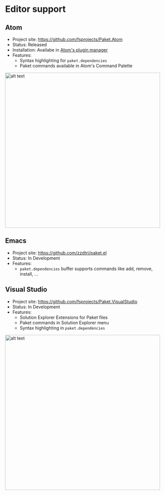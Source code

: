 # Editor support

## Atom

* Project site: https://github.com/fsprojects/Paket.Atom
* Status: Released
* Installation: Availabe in [Atom's plugin manager](https://atom.io/packages/paket)
* Features:
  * Syntax highlighting for `paket.dependencies`
  * Paket commands available in Atom's Command Palette

<a href="img/paket-add-atom.gif"><img src="img/paket-add-atom.gif" alt="alt text" title="paket add command in Atom" width="500"></a>

## Emacs

* Project site: https://github.com/zzdtri/paket.el
* Status: In Development
* Features:
  * `paket.dependencies` buffer supports commands like add, remove, install, ...

## Visual Studio

* Project site: https://github.com/fsprojects/Paket.VisualStudio
* Status: In Development
* Features:
  * Solution Explorer Extensions for Paket files
  * Paket commands in Solution Explorer menu  
  * Syntax highlighting in `paket.dependencies`

<a href="img/paket.visualstudio.png"><img src="img/paket.visualstudio.png" alt="alt text" title="Paket in VisualStudio" width="500"></a>